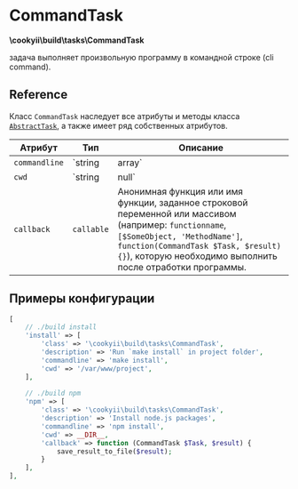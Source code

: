 CommandTask
===========

**\cookyii\build\tasks\CommandTask**

задача выполняет произвольную программу в командной строке (cli command).

Reference
---------

Класс `CommandTask` наследует все атрибуты и методы класса [`AbstractTask`][], а также имеет ряд собственных атрибутов.

| Атрибут | Тип | Описание | 
| ------- | --- | -------- |
| `commandline` | `string|array` | Одна команда или массик команд, которые необходимо выполнить в cli. |
| `cwd` | `string|null` | Путь директории, в которой необходимо выполнить команду. |
| `callback` | `callable` | Анонимная функция или имя функции, заданное строковой переменной или массивом (например: `functionname`, `[$SomeObject, 'MethodName']`, `function(CommandTask $Task, $result){}`), которую необходимо выполнить после отработки программы. |

Примеры конфигурации
--------------------
```php
[
    // ./build install
    'install' => [
        'class' => '\cookyii\build\tasks\CommandTask',
        'description' => 'Run `make install` in project folder',
        'commandline' => 'make install',
        'cwd' => '/var/www/project',
    ],
    
    // ./build npm
    'npm' => [
        'class' => '\cookyii\build\tasks\CommandTask',
        'description' => 'Install node.js packages',
        'commandline' => 'npm install',
        'cwd' => __DIR__,
        'callback' => function (CommandTask $Task, $result) {
            save_result_to_file($result);
        }
    ],
],
```

[`AbstractTask`]: 02-reference-abstract-task.md